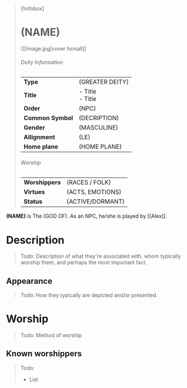> [!infobox]  
> # (NAME) 
> ![[Image.jpg|cover hsmall]]  
> ###### Deity Information
> | | |  
> |---|---|  
> | **Type** | (GREATER DEITY) |
> | **Title** | - Title<br>- Title |
> | **Order** | (NPC) |
> | **Common Symbol** | (DECRIPTION) |
> | **Gender** | (MASCULINE) |
> | **Allignment** | (LE) |
> | **Home plane** | (HOME PLANE) |
> ###### Worship
> | | |  
> |---|---|  
> | **Worshippers** | (RACES / FOLK)|
> | **Virtues** | (ACTS, EMOTIONS) |
> | **Status** | (ACTIVE/DORMANT) |

**(NAME)** is The (GOD OF). As an NPC, he/she is played by [[Alex]].
# Description
> Todo: Description of what they're associated with, whom typically worship them, and perhaps the most important fact.
## Appearance
> Todo: How they typically are depicted and/or presented.
# Worship
> Todo: Method of worship
## Known worshippers
> Todo: 
> - List

